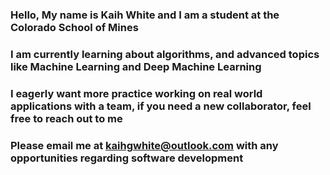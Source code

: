 ### Hello, My name is Kaih White and I am a student at the Colorado School of Mines
### I am currently learning about algorithms, and advanced topics like Machine Learning and Deep Machine Learning
### I eagerly want more practice working on real world applications with a team, if you need a new collaborator, feel free to reach out to me
### Please email me at kaihgwhite@outlook.com with any opportunities regarding software development

<!--
**KaihWhite/KaihWhite** is a ✨ _special_ ✨ repository because its `README.md` (this file) appears on your GitHub profile.

Here are some ideas to get you started:

- 🔭 I’m currently working on ...
- 🌱 I’m currently learning ...
- 👯 I’m looking to collaborate on ...
- 🤔 I’m looking for help with ...
- 💬 Ask me about ...
- 📫 How to reach me: ...
- 😄 Pronouns: ...
- ⚡ Fun fact: ...
-->
